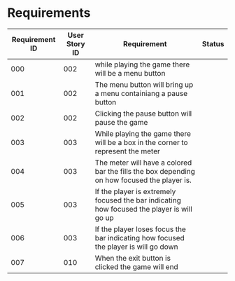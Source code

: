 # Requirements

| Requirement ID | User Story ID | Requirement | Status |
|----------------|---------------|-------------|--------|
|       000      |      002      |while playing the game there will be a menu button|        |
|       001      |      002      |The menu button will bring up a menu containiang a pause button|        |
|       002      |      002      |Clicking the pause button will pause the game |        |
|       003      |      003      |While playing the game there will be a box in the corner to represent the meter |
|       004      |      003      |The meter will have a colored bar the fills the box depending on how focused the player is. |        |
|       005      |      003      |If the player is extremely focused the bar indicating how focused the player is will go up |        | 
|       006      |      003      |If the player loses focus the bar indicating how focused the player is will go down  |        |
|007|010|When the exit button is clicked the game will end| |
